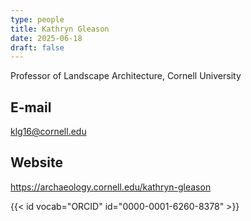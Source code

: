 ```yaml
---
type: people
title: Kathryn Gleason
date: 2025-06-18
draft: false
---
```


<!-- position title, institution -->
Professor of Landscape Architecture, Cornell University

## E-mail
klg16@cornell.edu

## Website
https://archaeology.cornell.edu/kathryn-gleason

{{< id vocab="ORCID" id="0000-0001-6260-8378" >}}

<!-- Description -->
